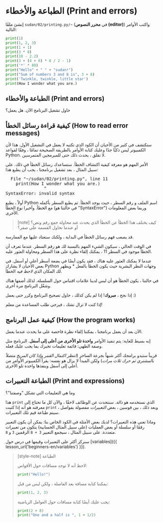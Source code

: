 # الطباعة والأخطاء (Print and errors)

إنشئ ملفًا <code>sudan/02/printing.py/~</code> (في **محرر النصوص (editor)**)
 واكتب الأوامر التالية:

```python
print(1)
print(1, 2, 3)
print(1 + 1)
print(3 * 8)
print(10 - 2.2)
print(3 + (4 + 6) * 8 / 2 - 1)
print('*' * 80)
print("Hello" + " " + "sudan!")
print("Sum of numbers 3 and 8 is", 3 + 8)
print('Twinkle, twinkle, little star')
print(How I wonder what you are.)
```

## الطباعة والأخطاء (Print and errors)

حاول تشغيل البرنامج الآن. هل يعمل؟

## كيفية قراءة رسائل الخطأ (How to read error messages)

ستكتشف في كثير من الأحيان أن الكود الذي تكتبه لا يعمل في التشغيل الأول.
هذا لأن الكمبيوتر ليس ذكيًا جدًا وعليك كتابة الأوامر بالطريقة الصحيحة تمامًا ،
وفقًا لقواعد Python. لا تقلق ، يحدث ذلك حتى للمبرمجين المتمرسين.

الأمر المهم هو معرفة كيفية اكتشاف الخطأ. ستساعدك رسائل الخطأ في ذلك.
على سبيل المثال ، بعد تشغيل برنامجنا ، يجب أن يطبع هذا:

<pre dir="ltr" style="text-align:left;">
  File "<span class="plhome">~/sudan</span>/02/printing.py", line <span class="err-lineno">11</span>
    print(How I wonder what you are.)
               ^
<span class="err-exctype">SyntaxError</span>: invalid syntax
</pre>

أولاً ، يطبع Python اسم الملف و <span class="err-lineno">رقم السطر</span> ،
حيث يوجد الخطأ.
ثم يطبع السطر بأكمله مع الخطأ.
وأخيرا <span class="err-exctype">نوع الخطأ</span>
(في حالتنا هو "SyntaxError") وربما بعض المعلومات الأخرى.

> [note] كيف يختلف هذا الخطأ عن الخطأ الذي يحدث عند محاولة جمع رقم ونص؟
> أو عندما تحاول القسمة على صفر؟

قد يصعب فهم رسائل الخطأ في البداية ، ولكنك ستعتاد عليها مع الممارسة.

في الوقت الحالي ، سيكون الشيء المهم بالنسبة لك هو رقم السطر.
عندما تعرف أن الخطأ موجود في السطر <span class="err-lineno">11</span> ،
يمكنك إلقاء نظرة على هذا السطر ومحاولة العثور عليه.

عندما لا يمكنك العثور عليه هناك ، فقد يكون أيضًا في بضعة أسطر أعلى أو أسفل.
في بعض الأحيان لا يشارك Python وجهات النظر البشرية حيث يكون الخطأ بالفعل *
ويظهر لك المكان الذي *لاحظ فيه* الخطأ.

في حالتنا ، يكون الخطأ هو أن ليس لدينا علامات اقتباس حول السلسلة.
لذلك أضفها هناك وشغّل البرنامج مرة أخرى.

إذا نجح ، **مبروك**!
إذا لم يكن كذلك ، حاول تصحيح البرنامج وكرر حتى يعمل :)

إذا كنت لا تزال تشك ، فيرجى طلب المساعدة من معلم!

## كيفية عمل البرنامج (How the program works)

الآن بعد أن يعمل برنامجنا ، يمكننا إلقاء نظرة فاحصة على ما يحدث
عندما يعمل.

إنه بسيط للغاية: يتم تنفيذ الأوامر **واحدة تلو الأخرى من أعلى إلى أسفل**.
البرنامج مثل وصفة الطهي: قائمة تعليمات تخبرك بما يجب عليك فعله.

قريباً ستبدو برامجك أكثر شبهاً بجرعة الساحر
(*انتظر اكتمال القمر وإذا كان المريخ متصلاً بالمشتري
ثم حرك ثلاث مرات*) ولكن المبدأ لا يزال هو نفسه: يقرأ الكمبيوتر
الأوامر من أعلى إلى أسفل وينفذها واحدة تلو الأخرى.

## الطباعة التعبيرات (Print and expressions)

وما هي التعليمات التي تشكل "وصفتنا"؟

هذا `print` الذي نستخدمه هو *دالة*. سنتحدث
عن الوظائف لاحقًا ، والآن كل ما تحتاج إلى معرفته هو أنه
إذا كتبت `print` وبعد ذلك ، بين قوسين ، بعض *التعبيرات* مفصولة بفواصل ، سيتم طباعة قيم تلك التعبيرات.

وماذا تعني هذه التعبيرات؟
لديك بعض الأمثلة في الكود الخاص بنا:
يمكن أن يكون التعبير رقمًا أو سلسلة أو بعض العمليات (على سبيل المثال الحسابية)
يتكون من تعبيرات متعددة.
على سبيل المثال ، سيجمع التعبير `3 + 8`  الرقمين `3` و `8`.

سنركز أكثر على التعبيرات وقيمها في
درس حول [variables]({{ lesson_url('beginners-en/variables') }}).

> [style-note] الطباعة
>
> لاحظ أنه لا توجد مسافات حول
> الأقواس:
> ```python
> print("Hello!")
> ```
>
> يمكننا كتابة مسافة بعد الفاصلة ، ولكن ليس من قبل:
> ```python
> print(1, 2, 3)
> ```
>
> يجب عليك أيضًا كتابة مسافات حول العوامل الرياضية:
> ```python
> print(2 + 8)
> print("One and a half is ", 1 + 1/2)
> ```
